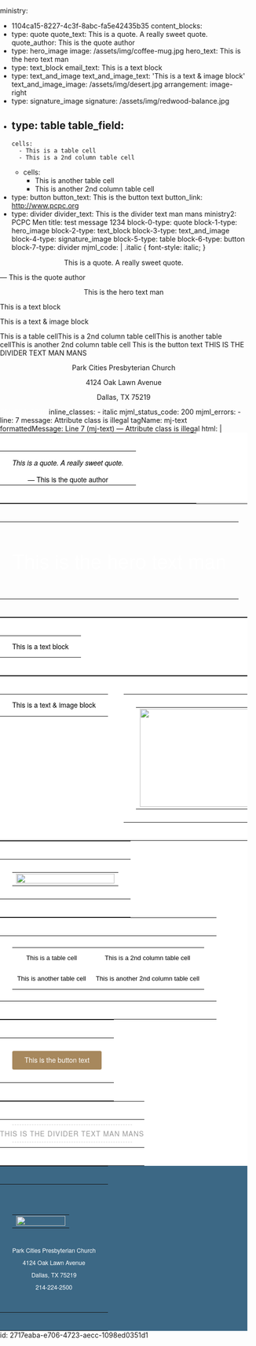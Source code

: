 ministry:
  - 1104ca15-8227-4c3f-8abc-fa5e42435b35
content_blocks:
  - 
    type: quote
    quote_text: This is a quote. A really sweet quote.
    quote_author: This is the quote author
  - 
    type: hero_image
    image: /assets/img/coffee-mug.jpg
    hero_text: This is the hero text man
  - 
    type: text_block
    email_text: This is a text block
  - 
    type: text_and_image
    text_and_image_text: 'This is a text & image block'
    text_and_image_image: /assets/img/desert.jpg
    arrangement: image-right
  - 
    type: signature_image
    signature: /assets/img/redwood-balance.jpg
  - 
    type: table
    table_field:
      - 
        cells:
          - This is a table cell
          - This is a 2nd column table cell
      - 
        cells:
          - This is another table cell
          - This is another 2nd column table cell
  - 
    type: button
    button_text: This is the button text
    button_link: http://www.pcpc.org
  - 
    type: divider
    divider_text: This is the divider text man mans
ministry2: PCPC Men
title: test message 1234
block-0-type: quote
block-1-type: hero_image
block-2-type: text_block
block-3-type: text_and_image
block-4-type: signature_image
block-5-type: table
block-6-type: button
block-7-type: divider
mjml_code: |
  <mjml><mj-head><mj-attributes><mj-text padding-top="0" padding-bottom="0" /></mj-attributes><mj-style inline="inline">
  .italic {
  font-style: italic;
  }
  </mj-style></mj-head><mj-body><mj-container><mj-section background-color="#ffffff">
  <mj-column width="400">
  <mj-text align="center" color="#000000" font-size="14" line-height="1.5" font-family="Helvetica Neue" class="italic">
  <span class="italic"><p>This is a quote. A really sweet quote.</p>
  </span><span>  — This is the quote author</span>
  </mj-text>
  </mj-column>
  </mj-section><mj-section background-url="http://email.pcpcnetwork.org/assets/img/coffee-mug.jpg" background-size="cover" background-repeat="no-repeat">
  <mj-column width="600">
  <mj-text align="center" color="#fff" font-size="40" line-height="1.25" padding-top="40" padding-bottom="40" font-family="Helvetica Neue"><p>This is the hero text man</p>
  </mj-text>
  </mj-column>
  </mj-section><mj-section background-color="#ffffff">
  <mj-column width="600">
  <mj-text align="left" color="#000000" font-size="14" line-height="1.25" font-family="Helvetica Neue"><p>This is a text block</p>
  </mj-text>
  </mj-column>
  </mj-section><mj-section background-color="#ffffff">
  <mj-column>
  
  <mj-text align="right" color="#000000" font-size="14" line-height="1.25" font-family="Helvetica Neue"><p>This is a text &amp; image block</p>
  </mj-text>
  </mj-column>
  <mj-column>
  <mj-image width="250" height="200" src="http://email.pcpcnetwork.org/assets/img/desert.jpg" />
  </mj-column>
  </mj-section><mj-section background-color="#ffffff">
  <mj-column>
  <mj-image width="200" align="left" src="http://email.pcpcnetwork.org/assets/img/redwood-balance.jpg" />
  </mj-column>
  </mj-section><mj-section background-color="#ffffff"><mj-column><mj-table><tr style="text-align:center;padding:10px;"><td style="padding: 10px; text-align:center">This is a table cell</td><td style="padding: 10px; text-align:center">This is a 2nd column table cell</td></tr><tr style="text-align:center;padding:10px;"><td style="padding: 10px; text-align:center">This is another table cell</td><td style="padding: 10px; text-align:center">This is another 2nd column table cell</td></tr></mj-table></mj-column></mj-section><mj-section background-color="#ffffff">
  <mj-column>
  <mj-button href="http://www.pcpc.org" background-color="#A7885D" color="#ffffff" font-size="14" line-height="1.25" font-family="Helvetica Neue">This is the button text</mj-button>
  </mj-column>
  </mj-section><mj-section background-color="#ffffff">
  <mj-column>
  <mj-divider border-width="1px" border-style="dashed" border-color="lightgrey" />
  <mj-text font-size="14" line-height="1" padding="0" font-family="Helvetica Neue" align="center" color="#999999" letter-spacing="1px">THIS IS THE DIVIDER TEXT MAN MANS</mj-text><mj-divider border-width="1px" border-style="dashed" border-color="lightgrey" />
  </mj-column>
  </mj-section><mj-section background-color="#3C6885">
  <mj-column>
  <mj-image padding-top="45" width="100" src=" http://email.pcpcnetwork.org/assets/img/PCPC-vine-logo-white.svg" />
  <mj-text align="center" color="#fff" font-size="12" line-height="1" padding-bottom="45" font-family="Helvetica Neue">
  <p>Park Cities Presbyterian Church</p>
  <p>4124 Oak Lawn Avenue</p>
  <p>Dallas, TX 75219</p>
  <a href="tel:2142242500" style="color:white; text-decoration:none;">214-224-2500</a>
  </mj-text>
  </mj-column>
  </mj-section></mj-container></mj-body></mjml>
inline_classes:
  - italic
mjml_status_code: 200
mjml_errors:
  - 
    line: 7
    message: Attribute class is illegal
    tagName: mj-text
    formattedMessage: Line 7 (mj-text) — Attribute class is illegal
html: |
  <!doctype html>
  <html xmlns="http://www.w3.org/1999/xhtml" xmlns:v="urn:schemas-microsoft-com:vml" xmlns:o="urn:schemas-microsoft-com:office:office">
  <head>
  <title></title>
  <!--[if !mso]><!-- -->
  <meta http-equiv="X-UA-Compatible" content="IE=edge">
  <!--<![endif]-->
  <meta http-equiv="Content-Type" content="text/html; charset=UTF-8">
  <meta name="viewport" content="width=device-width, initial-scale=1.0">
  <style type="text/css">
  #outlook a { padding: 0; }
  .ReadMsgBody { width: 100%; }
  .ExternalClass { width: 100%; }
  .ExternalClass * { line-height:100%; }
  body { margin: 0; padding: 0; -webkit-text-size-adjust: 100%; -ms-text-size-adjust: 100%; }
  table, td { border-collapse:collapse; mso-table-lspace: 0pt; mso-table-rspace: 0pt; }
  img { border: 0; height: auto; line-height: 100%; outline: none; text-decoration: none; -ms-interpolation-mode: bicubic; }
  p { display: block; margin: 13px 0; }
  </style>
  <!--[if !mso]><!-->
  <style type="text/css">
  @media only screen and (max-width:480px) {
  @-ms-viewport { width:320px; }
  @viewport { width:320px; }
  }
  </style>
  <!--<![endif]-->
  <!--[if mso]>
  <xml>
  <o:OfficeDocumentSettings>
  <o:AllowPNG/>
  <o:PixelsPerInch>96</o:PixelsPerInch>
  </o:OfficeDocumentSettings>
  </xml>
  <![endif]-->
  <!--[if lte mso 11]>
  <style type="text/css">
  .outlook-group-fix {
  width:100% !important;
  }
  </style>
  <![endif]-->
  
  <!--[if !mso]><!-->
  <link href="https://fonts.googleapis.com/css?family=Ubuntu:300,400,500,700" rel="stylesheet" type="text/css">
  <style type="text/css">
  
  @import url(https://fonts.googleapis.com/css?family=Ubuntu:300,400,500,700);
  
  </style>
  <!--<![endif]--><style type="text/css">
  @media only screen and (min-width:480px) {
  .mj-column-per-50 { width:50%!important; }
  .mj-column-per-100 { width:100%!important; }
  .mj-column-px-400 { width:400px!important; }
  .mj-column-px-600 { width:600px!important; }
  }
  </style>
  </head>
  <body>
  
  <div class="mj-container"><!--[if mso | IE]>
  <table role="presentation" border="0" cellpadding="0" cellspacing="0" width="600" align="center" style="width:600px;">
  <tr>
  <td style="line-height:0px;font-size:0px;mso-line-height-rule:exactly;">
  <![endif]--><div style="margin:0px auto;max-width:600px;background:#ffffff;"><table role="presentation" cellpadding="0" cellspacing="0" style="font-size:0px;width:100%;background:#ffffff;" align="center" border="0"><tbody><tr><td style="text-align:center;vertical-align:top;direction:ltr;font-size:0px;padding:20px 0px;"><!--[if mso | IE]>
  <table role="presentation" border="0" cellpadding="0" cellspacing="0">
  <tr>
  <td style="vertical-align:top;width:400px;">
  <![endif]--><div class="mj-column-px-400 outlook-group-fix" style="vertical-align:top;display:inline-block;direction:ltr;font-size:13px;text-align:left;width:100%;"><table role="presentation" cellpadding="0" cellspacing="0" width="100%" border="0"><tbody><tr><td style="word-wrap:break-word;font-size:0px;padding:10px 25px;padding-top:0px;padding-bottom:0px;" align="center"><div style="cursor:auto;color:#000000;font-family:Helvetica Neue;font-size:14px;line-height:1.5;text-align:center;"><span class="italic" style="font-style: italic;"><p>This is a quote. A really sweet quote.</p>
  </span><span>  — This is the quote author</span></div></td></tr></tbody></table></div><!--[if mso | IE]>
  </td></tr></table>
  <![endif]--></td></tr></tbody></table></div><!--[if mso | IE]>
  </td></tr></table>
  <![endif]-->
  <!--[if mso | IE]>
  <table role="presentation" border="0" cellpadding="0" cellspacing="0" width="600" align="center" style="width:600px;">
  <tr>
  <td style="line-height:0px;font-size:0px;mso-line-height-rule:exactly;">
  <![endif]--><div style="margin:0px auto;max-width:600px;background:url(http://email.pcpcnetwork.org/assets/img/coffee-mug.jpg) top center / cover no-repeat;"><!--[if mso | IE]>
  <v:rect xmlns:v="urn:schemas-microsoft-com:vml" fill="true" stroke="false" style="width:600px;">
  <v:fill origin="0.5, 0" position="0.5,0" type="tile" src="http://email.pcpcnetwork.org/assets/img/coffee-mug.jpg" />
  <v:textbox style="mso-fit-shape-to-text:true" inset="0,0,0,0">
  <![endif]--><table role="presentation" cellpadding="0" cellspacing="0" style="font-size:0px;width:100%;background:url(http://email.pcpcnetwork.org/assets/img/coffee-mug.jpg) top center / cover no-repeat;" align="center" border="0" background="http://email.pcpcnetwork.org/assets/img/coffee-mug.jpg"><tbody><tr><td style="text-align:center;vertical-align:top;direction:ltr;font-size:0px;padding:20px 0px;"><!--[if mso | IE]>
  <table role="presentation" border="0" cellpadding="0" cellspacing="0">
  <tr>
  <td style="vertical-align:top;width:600px;">
  <![endif]--><div class="mj-column-px-600 outlook-group-fix" style="vertical-align:top;display:inline-block;direction:ltr;font-size:13px;text-align:left;width:100%;"><table role="presentation" cellpadding="0" cellspacing="0" width="100%" border="0"><tbody><tr><td style="word-wrap:break-word;font-size:0px;padding:10px 25px;padding-top:40px;padding-bottom:40px;" align="center"><div style="cursor:auto;color:#fff;font-family:Helvetica Neue;font-size:40px;line-height:1.25;text-align:center;"><p>This is the hero text man</p></div></td></tr></tbody></table></div><!--[if mso | IE]>
  </td></tr></table>
  <![endif]--></td></tr></tbody></table><!--[if mso | IE]>
  </v:textbox>
  </v:rect>
  <![endif]--></div><!--[if mso | IE]>
  </td></tr></table>
  <![endif]-->
  <!--[if mso | IE]>
  <table role="presentation" border="0" cellpadding="0" cellspacing="0" width="600" align="center" style="width:600px;">
  <tr>
  <td style="line-height:0px;font-size:0px;mso-line-height-rule:exactly;">
  <![endif]--><div style="margin:0px auto;max-width:600px;background:#ffffff;"><table role="presentation" cellpadding="0" cellspacing="0" style="font-size:0px;width:100%;background:#ffffff;" align="center" border="0"><tbody><tr><td style="text-align:center;vertical-align:top;direction:ltr;font-size:0px;padding:20px 0px;"><!--[if mso | IE]>
  <table role="presentation" border="0" cellpadding="0" cellspacing="0">
  <tr>
  <td style="vertical-align:top;width:600px;">
  <![endif]--><div class="mj-column-px-600 outlook-group-fix" style="vertical-align:top;display:inline-block;direction:ltr;font-size:13px;text-align:left;width:100%;"><table role="presentation" cellpadding="0" cellspacing="0" width="100%" border="0"><tbody><tr><td style="word-wrap:break-word;font-size:0px;padding:10px 25px;padding-top:0px;padding-bottom:0px;" align="left"><div style="cursor:auto;color:#000000;font-family:Helvetica Neue;font-size:14px;line-height:1.25;text-align:left;"><p>This is a text block</p></div></td></tr></tbody></table></div><!--[if mso | IE]>
  </td></tr></table>
  <![endif]--></td></tr></tbody></table></div><!--[if mso | IE]>
  </td></tr></table>
  <![endif]-->
  <!--[if mso | IE]>
  <table role="presentation" border="0" cellpadding="0" cellspacing="0" width="600" align="center" style="width:600px;">
  <tr>
  <td style="line-height:0px;font-size:0px;mso-line-height-rule:exactly;">
  <![endif]--><div style="margin:0px auto;max-width:600px;background:#ffffff;"><table role="presentation" cellpadding="0" cellspacing="0" style="font-size:0px;width:100%;background:#ffffff;" align="center" border="0"><tbody><tr><td style="text-align:center;vertical-align:top;direction:ltr;font-size:0px;padding:20px 0px;"><!--[if mso | IE]>
  <table role="presentation" border="0" cellpadding="0" cellspacing="0">
  <tr>
  <td style="vertical-align:top;width:300px;">
  <![endif]--><div class="mj-column-per-50 outlook-group-fix" style="vertical-align:top;display:inline-block;direction:ltr;font-size:13px;text-align:left;width:100%;"><table role="presentation" cellpadding="0" cellspacing="0" width="100%" border="0"><tbody><tr><td style="word-wrap:break-word;font-size:0px;padding:10px 25px;padding-top:0px;padding-bottom:0px;" align="right"><div style="cursor:auto;color:#000000;font-family:Helvetica Neue;font-size:14px;line-height:1.25;text-align:right;"><p>This is a text & image block</p></div></td></tr></tbody></table></div><!--[if mso | IE]>
  </td><td style="vertical-align:top;width:300px;">
  <![endif]--><div class="mj-column-per-50 outlook-group-fix" style="vertical-align:top;display:inline-block;direction:ltr;font-size:13px;text-align:left;width:100%;"><table role="presentation" cellpadding="0" cellspacing="0" width="100%" border="0"><tbody><tr><td style="word-wrap:break-word;font-size:0px;padding:10px 25px;" align="center"><table role="presentation" cellpadding="0" cellspacing="0" style="border-collapse:collapse;border-spacing:0px;" align="center" border="0"><tbody><tr><td style="width:250px;"><img alt="" title="" height="200" src="http://email.pcpcnetwork.org/assets/img/desert.jpg" style="border:none;border-radius:0px;display:block;font-size:13px;outline:none;text-decoration:none;width:100%;height:200px;" width="250"></td></tr></tbody></table></td></tr></tbody></table></div><!--[if mso | IE]>
  </td></tr></table>
  <![endif]--></td></tr></tbody></table></div><!--[if mso | IE]>
  </td></tr></table>
  <![endif]-->
  <!--[if mso | IE]>
  <table role="presentation" border="0" cellpadding="0" cellspacing="0" width="600" align="center" style="width:600px;">
  <tr>
  <td style="line-height:0px;font-size:0px;mso-line-height-rule:exactly;">
  <![endif]--><div style="margin:0px auto;max-width:600px;background:#ffffff;"><table role="presentation" cellpadding="0" cellspacing="0" style="font-size:0px;width:100%;background:#ffffff;" align="center" border="0"><tbody><tr><td style="text-align:center;vertical-align:top;direction:ltr;font-size:0px;padding:20px 0px;"><!--[if mso | IE]>
  <table role="presentation" border="0" cellpadding="0" cellspacing="0">
  <tr>
  <td style="vertical-align:top;width:600px;">
  <![endif]--><div class="mj-column-per-100 outlook-group-fix" style="vertical-align:top;display:inline-block;direction:ltr;font-size:13px;text-align:left;width:100%;"><table role="presentation" cellpadding="0" cellspacing="0" width="100%" border="0"><tbody><tr><td style="word-wrap:break-word;font-size:0px;padding:10px 25px;" align="left"><table role="presentation" cellpadding="0" cellspacing="0" style="border-collapse:collapse;border-spacing:0px;" align="left" border="0"><tbody><tr><td style="width:200px;"><img alt="" title="" height="auto" src="http://email.pcpcnetwork.org/assets/img/redwood-balance.jpg" style="border:none;border-radius:0px;display:block;font-size:13px;outline:none;text-decoration:none;width:100%;height:auto;" width="200"></td></tr></tbody></table></td></tr></tbody></table></div><!--[if mso | IE]>
  </td></tr></table>
  <![endif]--></td></tr></tbody></table></div><!--[if mso | IE]>
  </td></tr></table>
  <![endif]-->
  <!--[if mso | IE]>
  <table role="presentation" border="0" cellpadding="0" cellspacing="0" width="600" align="center" style="width:600px;">
  <tr>
  <td style="line-height:0px;font-size:0px;mso-line-height-rule:exactly;">
  <![endif]--><div style="margin:0px auto;max-width:600px;background:#ffffff;"><table role="presentation" cellpadding="0" cellspacing="0" style="font-size:0px;width:100%;background:#ffffff;" align="center" border="0"><tbody><tr><td style="text-align:center;vertical-align:top;direction:ltr;font-size:0px;padding:20px 0px;"><!--[if mso | IE]>
  <table role="presentation" border="0" cellpadding="0" cellspacing="0">
  <tr>
  <td style="vertical-align:top;width:600px;">
  <![endif]--><div class="mj-column-per-100 outlook-group-fix" style="vertical-align:top;display:inline-block;direction:ltr;font-size:13px;text-align:left;width:100%;"><table role="presentation" cellpadding="0" cellspacing="0" width="100%" border="0"><tbody><tr><td style="word-wrap:break-word;font-size:0px;padding:10px 25px;" align="left"><table cellpadding="0" cellspacing="0" style="cellspacing:0px;color:#000;font-family:Ubuntu, Helvetica, Arial, sans-serif;font-size:13px;line-height:22px;table-layout:auto;" width="100%" border="0"><tr style="text-align:center;padding:10px;"><td style="padding: 10px; text-align:center">This is a table cell</td><td style="padding: 10px; text-align:center">This is a 2nd column table cell</td></tr><tr style="text-align:center;padding:10px;"><td style="padding: 10px; text-align:center">This is another table cell</td><td style="padding: 10px; text-align:center">This is another 2nd column table cell</td></tr></table></td></tr></tbody></table></div><!--[if mso | IE]>
  </td></tr></table>
  <![endif]--></td></tr></tbody></table></div><!--[if mso | IE]>
  </td></tr></table>
  <![endif]-->
  <!--[if mso | IE]>
  <table role="presentation" border="0" cellpadding="0" cellspacing="0" width="600" align="center" style="width:600px;">
  <tr>
  <td style="line-height:0px;font-size:0px;mso-line-height-rule:exactly;">
  <![endif]--><div style="margin:0px auto;max-width:600px;background:#ffffff;"><table role="presentation" cellpadding="0" cellspacing="0" style="font-size:0px;width:100%;background:#ffffff;" align="center" border="0"><tbody><tr><td style="text-align:center;vertical-align:top;direction:ltr;font-size:0px;padding:20px 0px;"><!--[if mso | IE]>
  <table role="presentation" border="0" cellpadding="0" cellspacing="0">
  <tr>
  <td style="vertical-align:top;width:600px;">
  <![endif]--><div class="mj-column-per-100 outlook-group-fix" style="vertical-align:top;display:inline-block;direction:ltr;font-size:13px;text-align:left;width:100%;"><table role="presentation" cellpadding="0" cellspacing="0" width="100%" border="0"><tbody><tr><td style="word-wrap:break-word;font-size:0px;padding:10px 25px;" align="center"><table role="presentation" cellpadding="0" cellspacing="0" style="border-collapse:separate;" align="center" border="0"><tbody><tr><td style="border:none;border-radius:3px;color:#ffffff;cursor:auto;padding:10px 25px;" align="center" valign="middle" bgcolor="#A7885D"><a href="http://www.pcpc.org" style="text-decoration:none;background:#A7885D;color:#ffffff;font-family:Helvetica Neue;font-size:14px;font-weight:normal;line-height:1.25;text-transform:none;margin:0px;" target="_blank">This is the button text</a></td></tr></tbody></table></td></tr></tbody></table></div><!--[if mso | IE]>
  </td></tr></table>
  <![endif]--></td></tr></tbody></table></div><!--[if mso | IE]>
  </td></tr></table>
  <![endif]-->
  <!--[if mso | IE]>
  <table role="presentation" border="0" cellpadding="0" cellspacing="0" width="600" align="center" style="width:600px;">
  <tr>
  <td style="line-height:0px;font-size:0px;mso-line-height-rule:exactly;">
  <![endif]--><div style="margin:0px auto;max-width:600px;background:#ffffff;"><table role="presentation" cellpadding="0" cellspacing="0" style="font-size:0px;width:100%;background:#ffffff;" align="center" border="0"><tbody><tr><td style="text-align:center;vertical-align:top;direction:ltr;font-size:0px;padding:20px 0px;"><!--[if mso | IE]>
  <table role="presentation" border="0" cellpadding="0" cellspacing="0">
  <tr>
  <td style="vertical-align:top;width:600px;">
  <![endif]--><div class="mj-column-per-100 outlook-group-fix" style="vertical-align:top;display:inline-block;direction:ltr;font-size:13px;text-align:left;width:100%;"><table role="presentation" cellpadding="0" cellspacing="0" width="100%" border="0"><tbody><tr><td style="word-wrap:break-word;font-size:0px;padding:10px 25px;"><p style="font-size:1px;margin:0px auto;border-top:1px dashed lightgrey;width:100%;"></p><!--[if mso | IE]><table role="presentation" align="center" border="0" cellpadding="0" cellspacing="0" style="font-size:1px;margin:0px auto;border-top:1px dashed lightgrey;width:100%;" width="600"><tr><td style="height:0;line-height:0;"> </td></tr></table><![endif]--></td></tr><tr><td style="word-wrap:break-word;font-size:0px;padding:0px;padding-top:0px;padding-bottom:0px;" align="center"><div style="cursor:auto;color:#999999;font-family:Helvetica Neue;font-size:14px;line-height:1;letter-spacing:1px;text-align:center;">THIS IS THE DIVIDER TEXT MAN MANS</div></td></tr><tr><td style="word-wrap:break-word;font-size:0px;padding:10px 25px;"><p style="font-size:1px;margin:0px auto;border-top:1px dashed lightgrey;width:100%;"></p><!--[if mso | IE]><table role="presentation" align="center" border="0" cellpadding="0" cellspacing="0" style="font-size:1px;margin:0px auto;border-top:1px dashed lightgrey;width:100%;" width="600"><tr><td style="height:0;line-height:0;"> </td></tr></table><![endif]--></td></tr></tbody></table></div><!--[if mso | IE]>
  </td></tr></table>
  <![endif]--></td></tr></tbody></table></div><!--[if mso | IE]>
  </td></tr></table>
  <![endif]-->
  <!--[if mso | IE]>
  <table role="presentation" border="0" cellpadding="0" cellspacing="0" width="600" align="center" style="width:600px;">
  <tr>
  <td style="line-height:0px;font-size:0px;mso-line-height-rule:exactly;">
  <![endif]--><div style="margin:0px auto;max-width:600px;background:#3C6885;"><table role="presentation" cellpadding="0" cellspacing="0" style="font-size:0px;width:100%;background:#3C6885;" align="center" border="0"><tbody><tr><td style="text-align:center;vertical-align:top;direction:ltr;font-size:0px;padding:20px 0px;"><!--[if mso | IE]>
  <table role="presentation" border="0" cellpadding="0" cellspacing="0">
  <tr>
  <td style="vertical-align:top;width:600px;">
  <![endif]--><div class="mj-column-per-100 outlook-group-fix" style="vertical-align:top;display:inline-block;direction:ltr;font-size:13px;text-align:left;width:100%;"><table role="presentation" cellpadding="0" cellspacing="0" width="100%" border="0"><tbody><tr><td style="word-wrap:break-word;font-size:0px;padding:10px 25px;padding-top:45px;" align="center"><table role="presentation" cellpadding="0" cellspacing="0" style="border-collapse:collapse;border-spacing:0px;" align="center" border="0"><tbody><tr><td style="width:100px;"><img alt="" title="" height="auto" src=" http://email.pcpcnetwork.org/assets/img/PCPC-vine-logo-white.svg" style="border:none;border-radius:0px;display:block;font-size:13px;outline:none;text-decoration:none;width:100%;height:auto;" width="100"></td></tr></tbody></table></td></tr><tr><td style="word-wrap:break-word;font-size:0px;padding:10px 25px;padding-top:0px;padding-bottom:45px;" align="center"><div style="cursor:auto;color:#fff;font-family:Helvetica Neue;font-size:12px;line-height:1;text-align:center;"><p>Park Cities Presbyterian Church</p>
  <p>4124 Oak Lawn Avenue</p>
  <p>Dallas, TX 75219</p>
  <a href="tel:2142242500" style="color:white; text-decoration:none;">214-224-2500</a></div></td></tr></tbody></table></div><!--[if mso | IE]>
  </td></tr></table>
  <![endif]--></td></tr></tbody></table></div><!--[if mso | IE]>
  </td></tr></table>
  <![endif]--></div>
  </body>
  </html>
id: 2717eaba-e706-4723-aecc-1098ed0351d1
